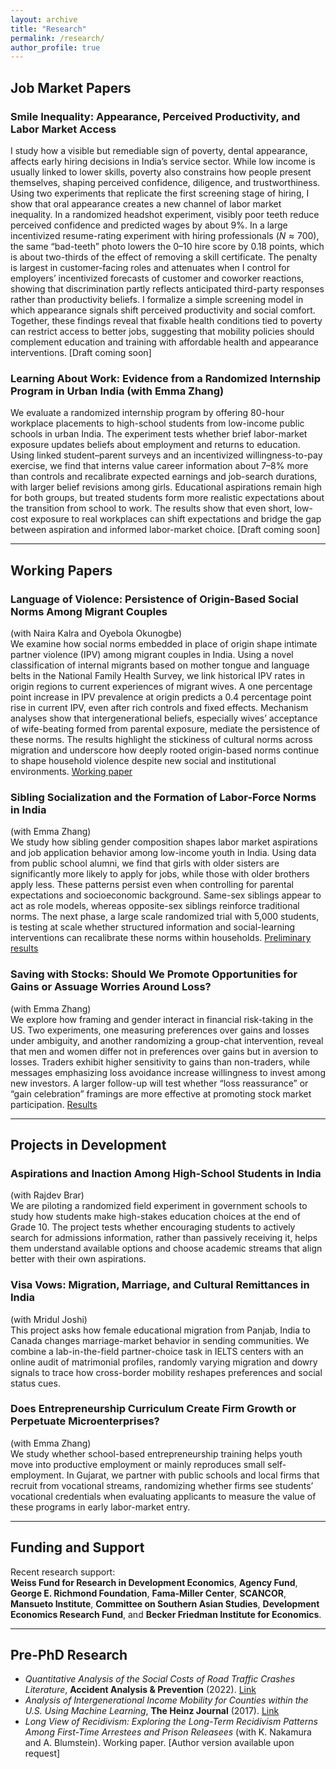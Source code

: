 ```yaml
---
layout: archive
title: "Research"
permalink: /research/
author_profile: true
---
```


## Job Market Papers

### **Smile Inequality: Appearance, Perceived Productivity, and Labor Market Access**
I study how a visible but remediable sign of poverty, dental appearance, affects early hiring decisions in India’s service sector. While low income is usually linked to lower skills, poverty also constrains how people present themselves, shaping perceived confidence, diligence, and trustworthiness. Using two experiments that replicate the first screening stage of hiring, I show that oral appearance creates a new channel of labor market inequality. In a randomized headshot experiment, visibly poor teeth reduce perceived confidence and predicted wages by about 9\%. In a large incentivized resume-rating experiment with hiring professionals ($N{\approx}700$), the same “bad-teeth” photo lowers the 0–10 hire score by 0.18 points, which is about two-thirds of the effect of removing a skill certificate. The penalty is largest in customer-facing roles and attenuates when I control for employers’ incentivized forecasts of customer and coworker reactions, showing that discrimination partly reflects anticipated third-party responses rather than productivity beliefs. I formalize a simple screening model in which appearance signals shift perceived productivity and social comfort. Together, these findings reveal that fixable health conditions tied to poverty can restrict access to better jobs, suggesting that mobility policies should complement education and training with affordable health and appearance interventions. [Draft coming soon]

### **Learning About Work: Evidence from a Randomized Internship Program in Urban India**  (with Emma Zhang)
We evaluate a randomized internship program by offering 80-hour workplace placements to high-school students from low-income public schools in urban India. The experiment tests whether brief labor-market exposure updates beliefs about employment and returns to education. Using linked student–parent surveys and an incentivized willingness-to-pay exercise, we find that interns value career information about 7–8\% more than controls and recalibrate expected earnings and job-search durations, with larger belief revisions among girls. Educational aspirations remain high for both groups, but treated students form more realistic expectations about the transition from school to work. The results show that even short, low-cost exposure to real workplaces can shift expectations and bridge the gap between aspiration and informed labor-market choice. [Draft coming soon]

---

## Working Papers

### **Language of Violence: Persistence of Origin-Based Social Norms Among Migrant Couples**  
(with Naira Kalra and Oyebola Okunogbe)  
We examine how social norms embedded in place of origin shape intimate partner violence (IPV) among migrant couples in India. Using a novel classification of internal migrants based on mother tongue and language belts in the National Family Health Survey, we link historical IPV rates in origin regions to current experiences of migrant wives. A one percentage point increase in IPV prevalence at origin predicts a 0.4 percentage point rise in current IPV, even after rich controls and fixed effects. Mechanism analyses show that intergenerational beliefs, especially wives’ acceptance of wife-beating formed from parental exposure, mediate the persistence of these norms. The results highlight the stickiness of cultural norms across migration and underscore how deeply rooted origin-based norms continue to shape household violence despite new social and institutional environments.
[Working paper](https://www.dropbox.com/scl/fi/8ng8cn338xy0yrdj81m85/Language-of-Violence.pdf?rlkey=6owg4r2wpa3pxzrw4qmh8mpne&dl=0)

### **Sibling Socialization and the Formation of Labor-Force Norms in India**  
(with Emma Zhang)  
We study how sibling gender composition shapes labor market aspirations and job application behavior among low-income youth in India. Using data from public school alumni, we find that girls with older sisters are significantly more likely to apply for jobs, while those with older brothers apply less. These patterns persist even when controlling for parental expectations and socioeconomic background. Same-sex siblings appear to act as role models, whereas opposite-sex siblings reinforce traditional norms. The next phase, a large scale randomized trial with 5,000 students, is testing at scale whether structured information and social-learning interventions can recalibrate these norms within households. [Preliminary results](https://www.dropbox.com/scl/fi/zm35nzz2zk243265rh4y6/Sibling-Socialization-and-the-Formation-of-Labor-Force-Norms-in-India.pdf?rlkey=hs8ca0wyx8ki4779nzjq9ntpx&dl=0)

### **Saving with Stocks: Should We Promote Opportunities for Gains or Assuage Worries Around Loss?**  
(with Emma Zhang)  
We explore how framing and gender interact in financial risk-taking in the US. Two experiments, one measuring preferences over gains and losses under ambiguity, and another randomizing a group-chat intervention, reveal that men and women differ not in preferences over gains but in aversion to losses. Traders exhibit higher sensitivity to gains than non-traders, while messages emphasizing loss avoidance increase willingness to invest among new investors. A larger follow-up will test whether “loss reassurance” or “gain celebration” framings are more effective at promoting stock market participation. [Results](https://www.dropbox.com/scl/fi/s0qvh67u7np9jyzeitv6q/Saving-with-Stocks.pdf?rlkey=3a7et31imuptpov5pynwx76h9&dl=0)

---

## Projects in Development

### **Aspirations and Inaction Among High-School Students in India**  
(with Rajdev Brar)  
We are piloting a randomized field experiment in government schools to study how students make high-stakes education choices at the end of Grade 10. The project tests whether encouraging students to actively search for admissions information, rather than passively receiving it, helps them understand available options and choose academic streams that align better with their own aspirations.

### **Visa Vows: Migration, Marriage, and Cultural Remittances in India**  
(with Mridul Joshi)  
This project asks how female educational migration from Panjab, India to Canada changes marriage-market behavior in sending communities. We combine a lab-in-the-field partner-choice task in IELTS centers with an online audit of matrimonial profiles, randomly varying migration and dowry signals to trace how cross-border mobility reshapes preferences and social status cues.

### **Does Entrepreneurship Curriculum Create Firm Growth or Perpetuate Microenterprises?**  
(with Emma Zhang)  
We study whether school-based entrepreneurship training helps youth move into productive employment or mainly reproduces small self-employment. In Gujarat, we partner with public schools and local firms that recruit from vocational streams, randomizing whether firms see students’ vocational credentials when evaluating applicants to measure the value of these programs in early labor-market entry.

---

## Funding and Support

Recent research support:  
**Weiss Fund for Research in Development Economics**, **Agency Fund**, **George E. Richmond Foundation**, **Fama-Miller Center**, **SCANCOR**, **Mansueto Institute**, **Committee on Southern Asian Studies**, **Development Economics Research Fund**, and **Becker Friedman Institute for Economics**.

---

## Pre-PhD Research

- *Quantitative Analysis of the Social Costs of Road Traffic Crashes Literature*, **Accident Analysis & Prevention** (2022).  [Link](https://www.sciencedirect.com/science/article/abs/pii/S0001457521003134)
- *Analysis of Intergenerational Income Mobility for Counties within the U.S. Using Machine Learning*, **The Heinz Journal** (2017).  [Link](https://www.researchgate.net/publication/396443371_Analysis_of_Intergenerational_Income_Mobility_for_Counties_Within_the_US_Using_Machine_Learning)  
- *Long View of Recidivism: Exploring the Long-Term Recidivism Patterns Among First-Time Arrestees and Prison Releasees* (with K. Nakamura and A. Blumstein). Working paper. [Author version available upon request]

